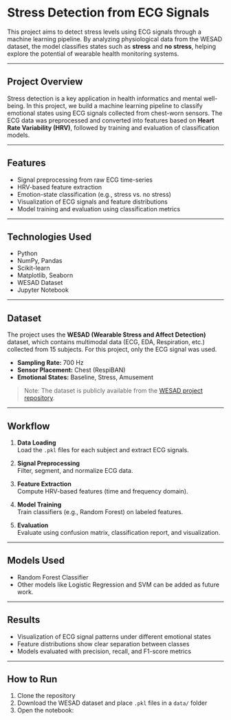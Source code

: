 #  Stress Detection from ECG Signals

This project aims to detect stress levels using ECG signals through a machine learning pipeline. By analyzing physiological data from the WESAD dataset, the model classifies states such as **stress** and **no stress**, helping explore the potential of wearable health monitoring systems.

---

##  Project Overview

Stress detection is a key application in health informatics and mental well-being. In this project, we build a machine learning pipeline to classify emotional states using ECG signals collected from chest-worn sensors. The ECG data was preprocessed and converted into features based on **Heart Rate Variability (HRV)**, followed by training and evaluation of classification models.

---

##  Features

- Signal preprocessing from raw ECG time-series  
- HRV-based feature extraction  
- Emotion-state classification (e.g., stress vs. no stress)  
- Visualization of ECG signals and feature distributions  
- Model training and evaluation using classification metrics

---

##  Technologies Used

- Python  
- NumPy, Pandas  
- Scikit-learn  
- Matplotlib, Seaborn  
- WESAD Dataset  
- Jupyter Notebook

---

##  Dataset

The project uses the **WESAD (Wearable Stress and Affect Detection)** dataset, which contains multimodal data (ECG, EDA, Respiration, etc.) collected from 15 subjects. For this project, only the ECG signal was used.

- **Sampling Rate:** 700 Hz  
- **Sensor Placement:** Chest (RespiBAN)  
- **Emotional States:** Baseline, Stress, Amusement

> Note: The dataset is publicly available from the [WESAD project repository](https://ubicomp.eti.uni-siegen.de/home/datasets/).

---

##  Workflow

1. **Data Loading**  
   Load the `.pkl` files for each subject and extract ECG signals.

2. **Signal Preprocessing**  
   Filter, segment, and normalize ECG data.

3. **Feature Extraction**  
   Compute HRV-based features (time and frequency domain).

4. **Model Training**  
   Train classifiers (e.g., Random Forest) on labeled features.

5. **Evaluation**  
   Evaluate using confusion matrix, classification report, and visualization.

---

##  Models Used

- Random Forest Classifier  
- Other models like Logistic Regression and SVM can be added as future work.

---

##  Results

- Visualization of ECG signal patterns under different emotional states  
- Feature distributions show clear separation between classes  
- Models evaluated with precision, recall, and F1-score metrics

---

##  How to Run

1. Clone the repository  
2. Download the WESAD dataset and place `.pkl` files in a `data/` folder  
3. Open the notebook:  
